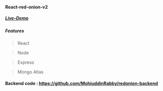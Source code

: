 #### React-red-onion-v2
##### [Live-Demo](https://red-onion-v2.web.app/)
##### Features

> React

> Node

> Express

> Mongo Atlas

#### Backend code : https://github.com/MohiuddinRabby/redonion-backend

